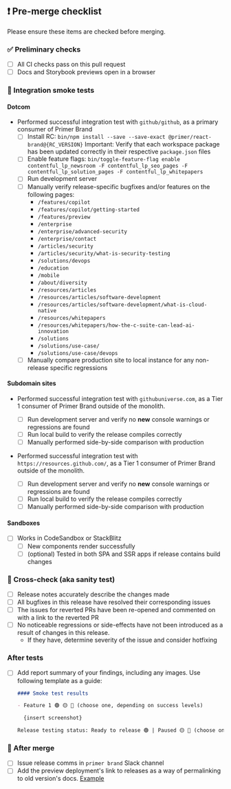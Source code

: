 ## ❗ Pre-merge checklist

Please ensure these items are checked before merging.

### ✅ Preliminary checks

- [ ] All CI checks pass on this pull request
- [ ] Docs and Storybook previews open in a browser

### 🔌 Integration smoke tests

#### Dotcom

- Performed successful integration test with `github/github`, as a primary consumer of Primer Brand
  - [ ] Install RC: `bin/npm install --save --save-exact @primer/react-brand@{RC_VERSION}`
        Important: Verify that each workspace package has been updated correctly in their respective `package.json` files
  - [ ] Enable feature flags: `bin/toggle-feature-flag enable contentful_lp_newsroom -F contentful_lp_seo_pages -F contentful_lp_solution_pages -F contentful_lp_whitepapers`
  - [ ] Run development server
  - [ ] Manually verify release-specific bugfixes and/or features on the following pages:
    - `/features/copilot`
    - `/features/copilot/getting-started`
    - `/features/preview`
    - `/enterprise`
    - `/enterprise/advanced-security`
    - `/enterprise/contact`
    - `/articles/security`
    - `/articles/security/what-is-security-testing`
    - `/solutions/devops`
    - `/education`
    - `/mobile`
    - `/about/diversity`
    - `/resources/articles`
    - `/resources/articles/software-development`
    - `/resources/articles/software-development/what-is-cloud-native`
    - `/resources/whitepapers`
    - `/resources/whitepapers/how-the-c-suite-can-lead-ai-innovation`
    - `/solutions`
    - `/solutions/use-case/`
    - `/solutions/use-case/devops`
  - [ ] Manually compare production site to local instance for any non-release specific regressions

#### Subdomain sites

- Performed successful integration test with `githubuniverse.com`, as a Tier 1 consumer of Primer Brand outside of the monolith.

  - [ ] Run development server and verify no **new** console warnings or regressions are found
  - [ ] Run local build to verify the release compiles correctly
  - [ ] Manually performed side-by-side comparison with production

- Performed successful integration test with `https://resources.github.com/`, as a Tier 1 consumer of Primer Brand outside of the monolith.
  - [ ] Run development server and verify no **new** console warnings or regressions are found
  - [ ] Run local build to verify the release compiles correctly
  - [ ] Manually performed side-by-side comparison with production

#### Sandboxes

- [ ] Works in CodeSandbox or StackBlitz
  - [ ] New components render successfully
  - [ ] (optional) Tested in both SPA and SSR apps if release contains build changes

### 🤔 Cross-check (aka sanity test)

- [ ] Release notes accurately describe the changes made
- [ ] All bugfixes in this release have resolved their corresponding issues
- [ ] The issues for reverted PRs have been re-opened and commented on with a link to the reverted PR
- [ ] No noticeable regressions or side-effects have not been introduced as a result of changes in this release.
  - If they have, determine severity of the issue and consider hotfixing

### After tests

- [ ] Add report summary of your findings, including any images. Use following template as a guide:

  ```markdown
  #### Smoke test results

  - Feature 1 🟢 🟡 🔴 (choose one, depending on success levels)

    {insert screenshot}

  Release testing status: Ready to release 🟢 | Paused 🟡 🔴 (choose one and provide reason)
  ```

### 🚢 After merge

- [ ] Issue release comms in `primer brand` Slack channel
- [ ] Add the preview deployment's link to releases as a way of permalinking to old version's docs. [Example](https://github.com/primer/brand/releases/tag/%40primer%2Freact-brand%400.34.3)
